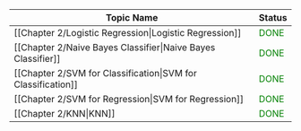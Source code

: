 
| Topic Name                                                   | Status                                |
| ------------------------------------------------------------ | ------------------------------------- |
| [[Chapter 2/Logistic Regression\|Logistic Regression]]       | <font style="color:green">DONE</font> |
| [[Chapter 2/Naive Bayes Classifier\|Naive Bayes Classifier]] | <font style="color:green">DONE</font> |
| [[Chapter 2/SVM for Classification\|SVM for Classification]] | <font style="color:green">DONE</font> |
| [[Chapter 2/SVM for Regression\|SVM for Regression]]         | <font style="color:green">DONE</font> |
| [[Chapter 2/KNN\|KNN]]                                       | <font style="color:green">DONE</font> |
